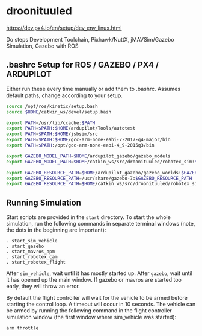 # droonituuled

https://dev.px4.io/en/setup/dev_env_linux.html

Do steps Development Toolchain, Pixhawk/NuttX, jMAVSim/Gazebo Simulation, Gazebo with ROS



## .bashrc Setup for ROS / GAZEBO / PX4 / ARDUPILOT
Either run these every time manually or add them to .bashrc. Assumes default paths, change according to your setup.

```bash
source /opt/ros/kinetic/setup.bash
source $HOME/catkin_ws/devel/setup.bash

export PATH=/usr/lib/ccache:$PATH
export PATH=$PATH:$HOME/ardupilot/Tools/autotest
export PATH=$PATH:$HOME/jsbsim/src
export PATH=$PATH:$HOME/gcc-arm-none-eabi-7-2017-q4-major/bin
export PATH=$PATH:/opt/gcc-arm-none-eabi-4_9-2015q3/bin

export GAZEBO_MODEL_PATH=$HOME/ardupilot_gazebo/gazebo_models
export GAZEBO_MODEL_PATH=$HOME/catkin_ws/src/droonituuled/robotex_sim:$GAZEBO_MODEL_PATH

export GAZEBO_RESOURCE_PATH=$HOME/ardupilot_gazebo/gazebo_worlds:$GAZEBO_RESOURCE_PATH
export GAZEBO_RESOURCE_PATH=/usr/share/gazebo-7:$GAZEBO_RESOURCE_PATH
export GAZEBO_RESOURCE_PATH=$HOME/catkin_ws/src/droonituuled/robotex_sim/worlds:$GAZEBO_RESOURCE_PATH
```

## Running Simulation
Start scripts are provided in the `start` directory. To start the whole simulation, run the following commands in separate terminal windows (note, the dots in the beginning are important):

```
. start_sim_vehicle
. start_gazebo
. start_mavros_apm
. start_robotex_cam
. start_robotex_flight
```

After `sim_vehicle`, wait until it has mostly started up. After `gazebo`, wait until it has opened up the main window. If gazebo or mavros are started too early, they will throw an error.

By default the flight controller will wait for the vehicle to be armed before starting the control loop. A timeout will occur in 10 seconds. The vehicle can be armed by running the following command in the flight controller simulation window (the first window where sim_vehicle was started):

```
arm throttle
```
